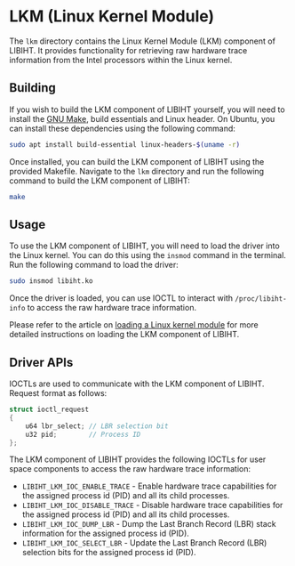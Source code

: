 # LKM (Linux Kernel Module)

The `lkm` directory contains the Linux Kernel Module (LKM) component of LIBIHT. It provides functionality for retrieving raw hardware trace information from the Intel processors within the Linux kernel.

## Building

If you wish to build the LKM component of LIBIHT yourself, you will need to install the [GNU Make](https://www.gnu.org/software/make/), build essentials and Linux header. On Ubuntu, you can install these dependencies using the following command:

```bash
sudo apt install build-essential linux-headers-$(uname -r)
```

Once installed, you can build the LKM component of LIBIHT using the provided Makefile. Navigate to the `lkm` directory and run the following command to build the LKM component of LIBIHT:

```bash
make
```

## Usage

To use the LKM component of LIBIHT, you will need to load the driver into the Linux kernel. You can do this using the `insmod` command in the terminal. Run the following command to load the driver:

```bash
sudo insmod libiht.ko
```

Once the driver is loaded, you can use IOCTL to interact with `/proc/libiht-info` to access the raw hardware trace information.

Please refer to the article on [loading a Linux kernel module](https://www.cyberciti.biz/faq/linux-how-to-load-a-kernel-module-automatically-at-boot-time/) for more detailed instructions on loading the LKM component of LIBIHT.

## Driver APIs

IOCTLs are used to communicate with the LKM component of LIBIHT. Request format as follows:

```c
struct ioctl_request
{
    u64 lbr_select; // LBR selection bit
    u32 pid;        // Process ID
};
```

The LKM component of LIBIHT provides the following IOCTLs for user space components to access the raw hardware trace information:

- `LIBIHT_LKM_IOC_ENABLE_TRACE` - Enable hardware trace capabilities for the assigned process id (PID) and all its child processes.
- `LIBIHT_LKM_IOC_DISABLE_TRACE` - Disable hardware trace capabilities for the assigned process id (PID) and all its child processes.
- `LIBIHT_LKM_IOC_DUMP_LBR` - Dump the Last Branch Record (LBR) stack information for the assigned process id (PID).
- `LIBIHT_LKM_IOC_SELECT_LBR` - Update the Last Branch Record (LBR) selection bits for the assigned process id (PID).
